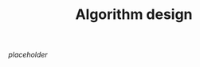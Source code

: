﻿---
backlinks:
- title: Computing
  url: /memex/sense/computing/computing.html
- title: Computational thinking
  url: /memex/sense/computing/computational-thinking.html
tags: computing, teaching-digital-technology, computational-thinking
title: Algorithm design
type: note
---
_placeholder_